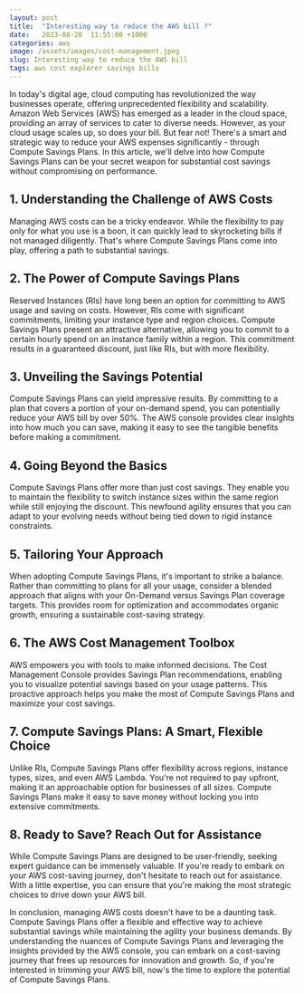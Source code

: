 ```yaml
---
layout: post
title:  "Interesting way to reduce the AWS bill ?"
date:   2023-08-20  11:55:00 +1000
categories: aws
image: /assets/images/cost-management.jpeg
slug: Interesting way to reduce the AWS bill
tags: aws cost explorer savings bills
---
```


In today's digital age, cloud computing has revolutionized the way businesses operate, offering unprecedented flexibility and scalability. Amazon Web Services (AWS) has emerged as a leader in the cloud space, providing an array of services to cater to diverse needs. However, as your cloud usage scales up, so does your bill. But fear not! There's a smart and strategic way to reduce your AWS expenses significantly - through Compute Savings Plans. In this article, we'll delve into how Compute Savings Plans can be your secret weapon for substantial cost savings without compromising on performance.

## 1. Understanding the Challenge of AWS Costs

Managing AWS costs can be a tricky endeavor. While the flexibility to pay only for what you use is a boon, it can quickly lead to skyrocketing bills if not managed diligently. That's where Compute Savings Plans come into play, offering a path to substantial savings.

## 2. The Power of Compute Savings Plans

Reserved Instances (RIs) have long been an option for committing to AWS usage and saving on costs. However, RIs come with significant commitments, limiting your instance type and region choices. Compute Savings Plans present an attractive alternative, allowing you to commit to a certain hourly spend on an instance family within a region. This commitment results in a guaranteed discount, just like RIs, but with more flexibility.

## 3. Unveiling the Savings Potential

Compute Savings Plans can yield impressive results. By committing to a plan that covers a portion of your on-demand spend, you can potentially reduce your AWS bill by over 50%. The AWS console provides clear insights into how much you can save, making it easy to see the tangible benefits before making a commitment.

## 4. Going Beyond the Basics

Compute Savings Plans offer more than just cost savings. They enable you to maintain the flexibility to switch instance sizes within the same region while still enjoying the discount. This newfound agility ensures that you can adapt to your evolving needs without being tied down to rigid instance constraints.

## 5. Tailoring Your Approach

When adopting Compute Savings Plans, it's important to strike a balance. Rather than committing to plans for all your usage, consider a blended approach that aligns with your On-Demand versus Savings Plan coverage targets. This provides room for optimization and accommodates organic growth, ensuring a sustainable cost-saving strategy.

## 6. The AWS Cost Management Toolbox

AWS empowers you with tools to make informed decisions. The Cost Management Console provides Savings Plan recommendations, enabling you to visualize potential savings based on your usage patterns. This proactive approach helps you make the most of Compute Savings Plans and maximize your cost savings.

## 7. Compute Savings Plans: A Smart, Flexible Choice

Unlike RIs, Compute Savings Plans offer flexibility across regions, instance types, sizes, and even AWS Lambda. You're not required to pay upfront, making it an approachable option for businesses of all sizes. Compute Savings Plans make it easy to save money without locking you into extensive commitments.

## 8. Ready to Save? Reach Out for Assistance

While Compute Savings Plans are designed to be user-friendly, seeking expert guidance can be immensely valuable. If you're ready to embark on your AWS cost-saving journey, don't hesitate to reach out for assistance. With a little expertise, you can ensure that you're making the most strategic choices to drive down your AWS bill.

In conclusion, managing AWS costs doesn't have to be a daunting task. Compute Savings Plans offer a flexible and effective way to achieve substantial savings while maintaining the agility your business demands. By understanding the nuances of Compute Savings Plans and leveraging the insights provided by the AWS console, you can embark on a cost-saving journey that frees up resources for innovation and growth. So, if you're interested in trimming your AWS bill, now's the time to explore the potential of Compute Savings Plans.